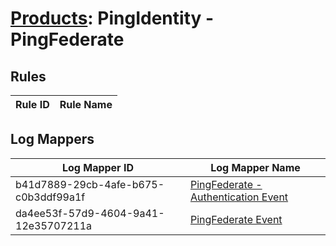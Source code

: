 # [Products](README.md): PingIdentity - PingFederate

## Rules

|Rule ID|Rule Name|
|----|----|


## Log Mappers

|Log Mapper ID|Log Mapper Name|
|----|----|
|b41d7889-29cb-4afe-b675-c0b3ddf99a1f|[PingFederate - Authentication Event](../mappings/b41d7889-29cb-4afe-b675-c0b3ddf99a1f.md)|
|da4ee53f-57d9-4604-9a41-12e35707211a|[PingFederate Event](../mappings/da4ee53f-57d9-4604-9a41-12e35707211a.md)|


